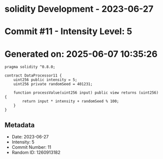 ﻿# solidity Development - 2023-06-27
# Commit #11 - Intensity Level: 5
# Generated on: 2025-06-07 10:35:26
```solidity
pragma solidity ^0.8.0;

contract DataProcessor11 {
    uint256 public intensity = 5;
    uint256 private randomSeed = 401231;

    function processValue(uint256 input) public view returns (uint256) {
        return input * intensity + randomSeed % 100;
    }
}
```
## Metadata
- Date: 2023-06-27
- Intensity: 5
- Commit Number: 11
- Random ID: 1260913182
